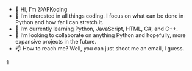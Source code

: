 - 👋 Hi, I’m @AFKoding
- 👀 I’m interested in all things coding. I focus on what can be done in Python and how far I can stretch it.
- 🌱 I’m currently learning Python, JavaScript, HTML, C#, and C++.
- 💞️ I’m looking to collaborate on anything Python and hopefully, more expansive projects in the future.
- 📫 How to reach me? Well, you can just shoot me an email, I guess.

<VERIFY>
1
